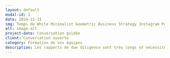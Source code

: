 ```yaml
---
layout: default
modal-id: 1
date: 2024-11-11
img: Temps de White Minimalist Geometric Business Strategy Instagram Post.png
alt: image-alt
project-date: Conversation guidée
client: Conversation ouverte
category: Formation de vos équipes
description: Les rapports de due diligence sont très longs et nécessitent des heures (parfois des jours) de recherche, d’analyse et de rédaction manuelle, ralentissant ainsi le processus d’évaluation des investissements.<br>En automatisant la génération de contenu structuré par section, la solution permet de produire des rapports en une fraction du temps, accélérant ainsi les prises de décision.
---
```

